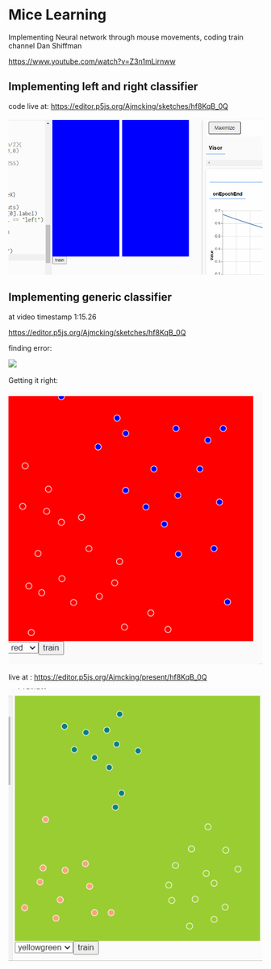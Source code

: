 # Mice Learning

Implementing Neural network through mouse movements,
coding train channel Dan Shiffman

https://www.youtube.com/watch?v=Z3n1mLirnww

## Implementing left and right classifier

code live at: https://editor.p5js.org/Ajmcking/sketches/hf8KqB_0Q

![](mouse_left_right.gif)

## Implementing generic classifier

at video timestamp 1:15.26

https://editor.p5js.org/Ajmcking/sketches/hf8KqB_0Q

finding error:

![](mouse_general.png)

Getting it right:

![](mouse_general.gif)

live at : https://editor.p5js.org/Ajmcking/present/hf8KqB_0Q

![](territory_marker.gif)